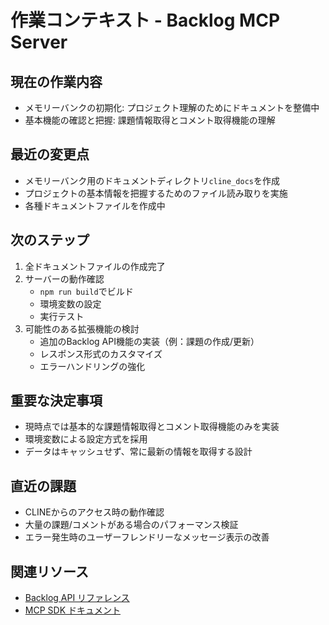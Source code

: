 # 作業コンテキスト - Backlog MCP Server

## 現在の作業内容
- メモリーバンクの初期化: プロジェクト理解のためにドキュメントを整備中
- 基本機能の確認と把握: 課題情報取得とコメント取得機能の理解

## 最近の変更点
- メモリーバンク用のドキュメントディレクトリ`cline_docs`を作成
- プロジェクトの基本情報を把握するためのファイル読み取りを実施
- 各種ドキュメントファイルを作成中

## 次のステップ
1. 全ドキュメントファイルの作成完了
2. サーバーの動作確認
   - `npm run build`でビルド
   - 環境変数の設定
   - 実行テスト
3. 可能性のある拡張機能の検討
   - 追加のBacklog API機能の実装（例：課題の作成/更新）
   - レスポンス形式のカスタマイズ
   - エラーハンドリングの強化

## 重要な決定事項
- 現時点では基本的な課題情報取得とコメント取得機能のみを実装
- 環境変数による設定方式を採用
- データはキャッシュせず、常に最新の情報を取得する設計

## 直近の課題
- CLINEからのアクセス時の動作確認
- 大量の課題/コメントがある場合のパフォーマンス検証
- エラー発生時のユーザーフレンドリーなメッセージ表示の改善

## 関連リソース
- [Backlog API リファレンス](https://developer.nulab.com/ja/docs/backlog/api/2/)
- [MCP SDK ドキュメント](https://github.com/modelcontextprotocol/typescript-sdk)
